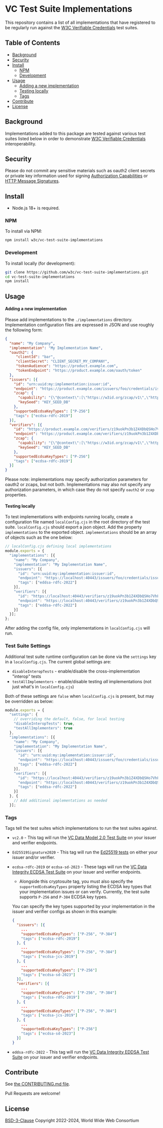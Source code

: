 <!--
Copyright 2024 Digital Bazaar, Inc.

SPDX-License-Identifier: BSD-3-Clause
-->

# VC Test Suite Implementations

This repository contains a list of all implementations that have registered to
be regularly run against the
[W3C Verifiable Credentials](https://www.w3.org/groups/wg/vc/) test suites.

## Table of Contents

- [Background](#background)
- [Security](#security)
- [Install](#install)
  - [NPM](#npm)
  - [Development](#development)
- [Usage](#usage)
  - [Adding a new implementation](#adding-a-new-implementation)
  - [Testing locally](#testing-locally)
  - [Tags](#tags)
- [Contribute](#contribute)
- [License](#license)

## Background

Implementations added to this package are tested against various test suites
listed below in order to demonstrate [W3C Verifiable Credentials](https://www.w3.org/groups/wg/vc/) interoperability.

## Security

Please do not commit any sensitive materials such as oauth2 client secrets or
private key information used for signing
[Authorization Capabilities](https://w3c-ccg.github.io/zcap-spec/) or
[HTTP Message Signatures](https://www.ietf.org/archive/id/draft-ietf-httpbis-message-signatures-08.html).

## Install

- Node.js 18+ is required.

### NPM

To install via NPM:
```sh
npm install w3c/vc-test-suite-implementations
```

### Development

To install locally (for development):

```sh
git clone https://github.com/w3c/vc-test-suite-implementations.git
cd vc-test-suite-implementations
npm install
```

## Usage

#### Adding a new implementation
Please add implementations to the `./implementations` directory.
Implementation configuration files are expressed in JSON and use roughly the
following form:

```json
{
  "name": "My Company",
  "implementation": "My Implementation Name",
  "oauth2": {
     "clientId": "bar",
     "clientSecret": "CLIENT_SECRET_MY_COMPANY",
     "tokenAudience": "https://product.example.com",
     "tokenEndpoint": "https://product.example.com/oauth/token"
  },
  "issuers": [{
    "id": "urn:uuid:my:implementation:issuer:id",
    "endpoint": "https://product.example.com/issuers/foo/credentials/issue",
    "zcap": {
      "capability": "{\"@context\":[\"https://w3id.org/zcap/v1\",\"https://w3id.org/security/suites/ed25519-2020/v1\"],\"id\":\"urn:uuid:4d44084c-334e-46dc-ac23-5e26f75262b6\",\"controller\":\"did:key:zFoo\",\"parentCapability\":\"urn:zcap:root:https%3A%2F%2Fmy.implementation.net%2Fissuers%2Fz19wCeJafpsTzvA6hZksz7TYF\",\"invocationTarget\":\"https://my.implementation.net/issuers/z19wCeJafpsTzvA6hZksz7TYF/credentials/issue\",\"expires\":\"2022-05-29T17:26:30Z\",\"proof\":{\"type\":\"Ed25519Signature2020\",\"created\":\"2022-02-28T17:26:30Z\",\"verificationMethod\":\"did:key:z6Mkk2x1J4jCmaHDyYRRW1NB7CzeKYbjo3boGfRiefPzZjLQ#z6Mkk2x1J4jCmaHDyYRRW1NB7CzeKYbjo3boGfRiefPzZjLQ\",\"proofPurpose\":\"capabilityDelegation\",\"capabilityChain\":[\"urn:zcap:root:https%3A%2F%2Fmy.implementation.net%2Fissuers%2Fz19wCeJafpsTzvA6hZksz7TYF\"],\"proofValue\":\"zBar\"}}",
      "keySeed": "KEY_SEED_DB"
    },
    "supportedEcdsaKeyTypes": ["P-256"]
    "tags": ["ecdsa-rdfc-2019"]
  }],
  "verifiers": [{
    "id": "https://product.example.com/verifiers/z19uokPn3b1Z4XDbQSHo7VhFR",
    "endpoint": "https://product.example.com/verifiers/z19uokPn3b1Z4XDbQSHo7VhFR/credentials/verify",
    "zcap": {
      "capability": "{\"@context\":[\"https://w3id.org/zcap/v1\",\"https://w3id.org/security/suites/ed25519-2020/v1\"],\"id\":\"urn:uuid:41473f9f-9e44-4ac9-9ac2-c86a6f695703\",\"controller\":\"did:key:zFoo\",\"parentCapability\":\"urn:zcap:root:https%3A%2F%2Fmy.implementation.net%3A40443%2Fverifiers%2Fz19uokPn3b1Z4XDbQSHo7VhFR\",\"invocationTarget\":\"https://my.implementation.net/verifiers/zBar/credentials/verify\",\"expires\":\"2023-03-17T17:39:49Z\",\"proof\":{\"type\":\"Ed25519Signature2020\",\"created\":\"2022-03-17T17:39:49Z\",\"verificationMethod\":\"did:key:zFoo#zBar\",\"proofPurpose\":\"capabilityDelegation\",\"capabilityChain\":[\"urn:zcap:root:https%3A%2F%2Fmy.application.net%2Fverifiers%2FzFoo\"],\"proofValue\":\"zBar\"}}",
      "keySeed": "KEY_SEED_DB"
    },
    "supportedEcdsaKeyTypes": ["P-256"]
    "tags": ["ecdsa-rdfc-2019"]
  }]
}
```

Please note: implementations may specify authorization parameters for oauth2 or
zcaps, but not both. Implementations may also not specify any authorization
parameters, in which case they do not specify `oauth2` or `zcap` properties.

#### Testing locally

To test implementations with endpoints running locally, create a configuration file named
`localConfig.cjs` in the root directory of the test suite. `localConfig.cjs` should export
a json object. Add the property `implementations` to the exported object. `implementations`
should be an array of objects such as the one below:

```js
// localConfig.cjs defining local implementations
module.exports = {
  "implementations": [{
    "name": "My Company",
    "implementation": "My Implementation Name",
    "issuers": [{
      "id": "urn:uuid:my:implementation:issuer:id",
      "endpoint": "https://localhost:40443/issuers/foo/credentials/issue",
      "tags": ["eddsa-rdfc-2022"]
    }],
    "verifiers": [{
      "id": "https://localhost:40443/verifiers/z19uokPn3b1Z4XDbQSHo7VhFR",
      "endpoint": "https://localhost:40443/verifiers/z19uokPn3b1Z4XDbQSHo7VhFR/credentials/verify",
      "tags": ["eddsa-rdfc-2022"]
    }]
  }];
};
```

After adding the config file, only implementations in `localConfig.cjs` will run.

### Test Suite Settings

Additional test suite runtime configuration can be done via the `settings` key
in a `localConfig.cjs`. The current global settings are:

  * `disableInteropTests` - enable/disable the cross-implementation "interop" tests
  * `testAllImplementers` - enable/disable testing _all_ implementations (not
    just what's in `localConfig.cjs`)

Both of these settings are `false` when `localConfig.cjs` is present, but may be
overridden as below:

```js
module.exports = {
  "settings": {
    // overriding the default, false, for local testing
    "disableInteropTests": true,
    "testAllImplementers": true
  },
  "implementations": [{
    "name": "My Company",
    "implementation": "My Implementation Name",
    "issuers": [{
      "id": "urn:uuid:my:implementation:issuer:id",
      "endpoint": "https://localhost:40443/issuers/foo/credentials/issue",
      "tags": ["eddsa-rdfc-2022"]
    }],
    "verifiers": [{
      "id": "https://localhost:40443/verifiers/z19uokPn3b1Z4XDbQSHo7VhFR",
      "endpoint": "https://localhost:40443/verifiers/z19uokPn3b1Z4XDbQSHo7VhFR/credentials/verify",
      "tags": ["eddsa-rdfc-2022"]
    }]
  }, {
    // Add additional implementations as needed
  }];
```

### Tags

Tags tell the test suites which implementations to run the test suites against.

* `vc2.0` - This tag will run the [VC Data Model 2.0 Test Suite](https://github.com/w3c/vc-data-model-2.0-test-suite) on your issuer and verifier endpoints.

* `Ed25519Signature2020` - This tag will run the [Ed25519 tests](https://github.com/w3c/vc-di-ed25519signature2020-test-suite) on either your issuer and/or verifier.

* `ecdsa-rdfc-2019` or `ecdsa-sd-2023` - These tags will run the
[VC Data Integrity ECDSA Test Suite](https://github.com/w3c/vc-di-ecdsa-test-suite)
on your issuer and verifier endpoints.
  * Alongside this cryptosuite tag, you must also specify the
  `supportedEcdsaKeyTypes` property listing the ECDSA key types that your
  implementation issues or can verify. Currently, the test suite supports
  `P-256` and `P-384` ECDSA key types.

  You can specify the key types supported by your implementation in the issuer
  and verifier configs as shown in this example:
  ```json
  {
    "issuers": [{
      ...
      "supportedEcdsaKeyTypes": ["P-256", "P-384"]
      "tags": ["ecdsa-rdfc-2019"]
    }, {
      ...
      "supportedEcdsaKeyTypes": ["P-256", "P-384"]
      "tags": ["ecdsa-jcs-2019"]
    }, {
      ...
      "supportedEcdsaKeyTypes": ["P-256"]
      "tags": ["ecdsa-sd-2023"]
    }],
    "verifiers": [{
      ...
      "supportedEcdsaKeyTypes": ["P-256", "P-384"]
      "tags": ["ecdsa-rdfc-2019"]
    }, {
      ...
      "supportedEcdsaKeyTypes": ["P-256", "P-384"]
      "tags": ["ecdsa-jcs-2019"]
    }, {
      ...
      "supportedEcdsaKeyTypes": ["P-256"]
      "tags": ["ecdsa-sd-2023"]
    }]
  }
  ```

* `eddsa-rdfc-2022` - This tag will run the [VC Data Integrity EDDSA Test Suite](https://github.com/w3c/vc-di-eddsa-test-suite) on your issuer and verifier endpoints.

## Contribute

See [the CONTRIBUTING.md file](CONTRIBUTING.md).

Pull Requests are welcome!

## License

[BSD-3-Clause](LICENSE) Copyright 2022-2024, World Wide Web Consortium
